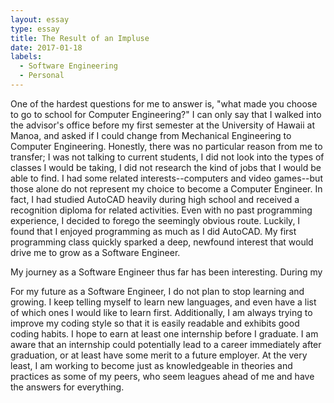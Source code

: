 ```yaml
---
layout: essay
type: essay
title: The Result of an Impluse
date: 2017-01-18
labels:
  - Software Engineering
  - Personal
---
```


One of the hardest questions for me to answer is, "what made you choose to go to school for Computer Engineering?" I can only say that I walked into the advisor's office before my first semester at the University of Hawaii at Manoa, and asked if I could change from Mechanical Engineering to Computer Engineering. Honestly, there was no particular reason from me to transfer; I was not talking to current students, I did not look into the types of classes I would be taking, I did not research the kind of jobs that I would be able to find. I had some related interests--computers and video games--but those alone do not represent my choice to become a Computer Engineer. In fact, I had studied AutoCAD heavily during high school and received a recognition diploma for related activities. Even with no past programming experience, I decided to forego the seemingly obvious route. Luckily, I found that I enjoyed programming as much as I did AutoCAD. My first programming class quickly sparked a deep, newfound interest that would drive me to grow as a Software Engineer.

My journey as a Software Engineer thus far has been interesting. During my 

For my future as a Software Engineer, I do not plan to stop learning and growing. I keep telling myself to learn new languages, and even have a list of which ones I would like to learn first. Additionally, I am always trying to improve my coding style so that it is easily readable and exhibits good coding habits. I hope to earn at least one internship before I graduate. I am aware that an internship could potentially lead to a career immediately after graduation, or at least have some merit to a future employer. At the very least, I am working to become just as knowledgeable in theories and practices as some of my peers, who seem leagues ahead of me and have the answers for everything. 
